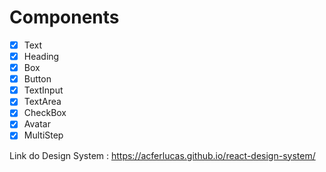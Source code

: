 # Components

- [X] Text
- [X] Heading
- [X] Box
- [X] Button
- [X] TextInput
- [X] TextArea
- [X] CheckBox
- [X] Avatar
- [X] MultiStep

Link do Design System : <https://acferlucas.github.io/react-design-system/>